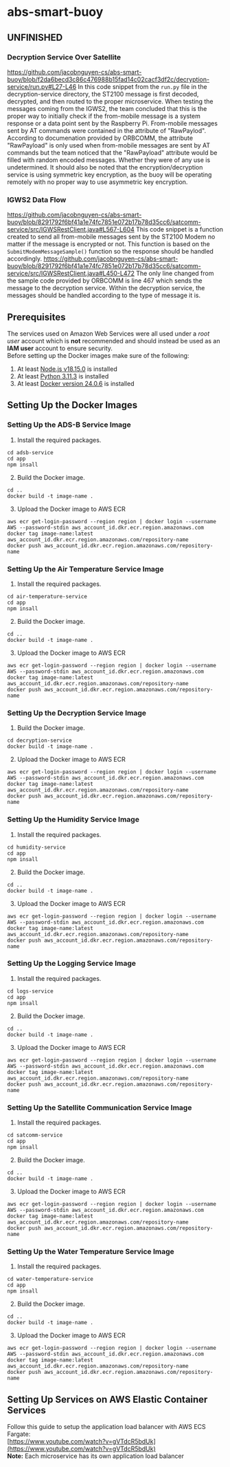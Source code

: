 # abs-smart-buoy
## UNFINISHED
### Decryption Service Over Satellite
https://github.com/jacobnguyen-cs/abs-smart-buoy/blob/f2da6becd3c86c476988b15fad14c02cacf3df2c/decryption-service/run.py#L27-L46
In this code snippet from the `run.py` file in the decryption-service directory, the ST2100 message is first decoded, decrypted, and then routed to the proper microservice. When testing the messages coming from the IGWS2, the team concluded that this is the proper way to initially check if the from-mobile message is a system response or a data point sent by the Raspberry Pi. From-mobile messages sent by AT commands were contained in the attribute of "RawPaylod". According to documenation provided by ORBCOMM, the attribute "RawPayload" is only used when from-mobile messages are sent by AT commands but the team noticed that the "RawPayload" attribute would be filled with random encoded messages. Whether they were of any use is undetermined. It should also be noted that the encryption/decryption service is using symmetric key encryption, as the buoy will be operating remotely with no proper way to use asymmetric key encryption.
### IGWS2 Data Flow
https://github.com/jacobnguyen-cs/abs-smart-buoy/blob/8291792f6bf41a1e74fc7851e072b17b78d35cc6/satcomm-service/src/IGWSRestClient.java#L567-L604
This code snippet is a function created to send all from-mobile messages sent by the ST2100 Modem no matter if the message is encrypted or not. This function is based on the `SubmitModemMessageSample()` function so the response should be handled accordingly. 
https://github.com/jacobnguyen-cs/abs-smart-buoy/blob/8291792f6bf41a1e74fc7851e072b17b78d35cc6/satcomm-service/src/IGWSRestClient.java#L450-L472
The only line changed from the sample code provided by ORBCOMM is line 467 which sends the message to the decryption service. Within the decryption service, the messages should be handled according to the type of message it is.

## Prerequisites
The services used on Amazon Web Services were all used under a _root user_ account which is **not** recommended and should instead be used as an **IAM user** account to ensure security.\
Before setting up the Docker images make sure of the following:
1. At least [Node.js v18.15.0](https://nodejs.org/en/download) is installed
2. At least [Python 3.11.3](https://www.python.org/downloads/) is installed
3. At least [Docker version 24.0.6](https://www.docker.com/get-started/) is installed

## Setting Up the Docker Images
### Setting Up the ADS-B Service Image
1. Install the required packages.
```
cd adsb-service
cd app
npm insall
```
2. Build the Docker image.
```
cd ..
docker build -t image-name .
```
3. Upload the Docker image to AWS ECR
```
aws ecr get-login-password --region region | docker login --username AWS --password-stdin aws_account_id.dkr.ecr.region.amazonaws.com
docker tag image-name:latest aws_account_id.dkr.ecr.region.amazonaws.com/repository-name
docker push aws_account_id.dkr.ecr.region.amazonaws.com/repository-name
```

### Setting Up the Air Temperature Service Image
1. Install the required packages.
```
cd air-temperature-service
cd app
npm insall
```
2. Build the Docker image.
```
cd ..
docker build -t image-name .
```
3. Upload the Docker image to AWS ECR
```
aws ecr get-login-password --region region | docker login --username AWS --password-stdin aws_account_id.dkr.ecr.region.amazonaws.com
docker tag image-name:latest aws_account_id.dkr.ecr.region.amazonaws.com/repository-name
docker push aws_account_id.dkr.ecr.region.amazonaws.com/repository-name
```

### Setting Up the Decryption Service Image
1. Build the Docker image.
```
cd decryption-service
docker build -t image-name .
```
2. Upload the Docker image to AWS ECR
```
aws ecr get-login-password --region region | docker login --username AWS --password-stdin aws_account_id.dkr.ecr.region.amazonaws.com
docker tag image-name:latest aws_account_id.dkr.ecr.region.amazonaws.com/repository-name
docker push aws_account_id.dkr.ecr.region.amazonaws.com/repository-name
```

### Setting Up the Humidity Service Image
1. Install the required packages.
```
cd humidity-service
cd app
npm insall
```
2. Build the Docker image.
```
cd ..
docker build -t image-name .
```
3. Upload the Docker image to AWS ECR
```
aws ecr get-login-password --region region | docker login --username AWS --password-stdin aws_account_id.dkr.ecr.region.amazonaws.com
docker tag image-name:latest aws_account_id.dkr.ecr.region.amazonaws.com/repository-name
docker push aws_account_id.dkr.ecr.region.amazonaws.com/repository-name
```

### Setting Up the Logging Service Image
1. Install the required packages.
```
cd logs-service
cd app
npm insall
```
2. Build the Docker image.
```
cd ..
docker build -t image-name .
```
3. Upload the Docker image to AWS ECR
```
aws ecr get-login-password --region region | docker login --username AWS --password-stdin aws_account_id.dkr.ecr.region.amazonaws.com
docker tag image-name:latest aws_account_id.dkr.ecr.region.amazonaws.com/repository-name
docker push aws_account_id.dkr.ecr.region.amazonaws.com/repository-name
```

### Setting Up the Satellite Communication Service Image
1. Install the required packages.
```
cd satcomm-service
cd app
npm insall
```
2. Build the Docker image.
```
cd ..
docker build -t image-name .
```
3. Upload the Docker image to AWS ECR
```
aws ecr get-login-password --region region | docker login --username AWS --password-stdin aws_account_id.dkr.ecr.region.amazonaws.com
docker tag image-name:latest aws_account_id.dkr.ecr.region.amazonaws.com/repository-name
docker push aws_account_id.dkr.ecr.region.amazonaws.com/repository-name
```

### Setting Up the Water Temperature Service Image
1. Install the required packages.
```
cd water-temperature-service
cd app
npm insall
```
2. Build the Docker image.
```
cd ..
docker build -t image-name .
```
3. Upload the Docker image to AWS ECR
```
aws ecr get-login-password --region region | docker login --username AWS --password-stdin aws_account_id.dkr.ecr.region.amazonaws.com
docker tag image-name:latest aws_account_id.dkr.ecr.region.amazonaws.com/repository-name
docker push aws_account_id.dkr.ecr.region.amazonaws.com/repository-name
```

## Setting Up Services on AWS Elastic Container Services
Follow this guide to setup the application load balancer with AWS ECS Fargate: \
[https://www.youtube.com/watch?v=gVTdcR5bdUk](https://www.youtube.com/watch?v=gVTdcR5bdUk) \
**Note:** Each microservice has its own application load balancer
